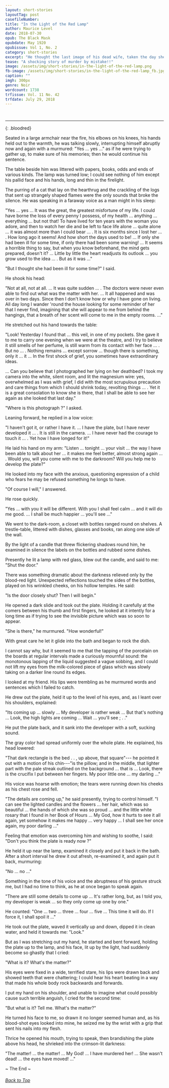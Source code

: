 ```yaml
---
layout: short-stories
layoutTag: post
casefileNumber:  
title: "In the Light of the Red Lamp"
author: Maurice Level
date: 2018-07-30
opub: The Black Mask 
opubdate: May 1920
opubissue: Vol 1, No. 2 
category: short-stories
excerpt: "He thought the last image of his dead wife, taken the day she died, would bring him comfort. Instead, it brought new horror!"
tease: "A shocking story of murder by mistake!!"
image: /assets/img/short-stories/in-the-light-of-the-red-lamp.png
fb-image: /assets/img/short-stories/in-the-light-of-the-red-lamp_fb.jpg
caption: ""
imgh: 300px
genre: Noir
wordcount: 1738
trfissue: Vol. 11 No. 42
trfdate: July 29, 2018
---
```


<!-- <section id="toc" class="toc">
  <header>
    <h6>Table of Contents</h6>
  </header>
<div id="drawer" markdown="1">
1. Auto generated table of contents
{:toc}
</div>
</section> table-of-contents -->

<br>
<hr>
{: .bloodred}
<br>

Seated in a large armchair near the fire, his elbows on his knees, his hands held out to the warmth, he was talking slowly, interrupting himself abruptly now and again with a murmured: "Yes ... yes ..." as if he were trying to gather up, to make sure of his memories; then he would continue his sentence.

The table beside him was littered with papers, books, odds and ends of various kinds. The lamp was turned low; I could see nothing of him except his pallid face and his hands, long and thin in the firelight.

The purring of a cat that lay on the hearthrug and the crackling of the logs that sent up strangely shaped flames were the only sounds that broke the silence. He was speaking in a faraway voice as a man might in his sleep:

"Yes ... yes ... It was the great, the greatest misfortune of my life. I could have borne the loss of every penny I possess, of my health ... anything ... everything ... but not that! To have lived for ten years with the woman you adore, and then to watch her die and be left to face life alone ... quite alone ... it was almost more than I could bear ... . It is six months since I lost her ... . How long ago it seems! And how short the days used to be! ... If only she had been ill for some time, if only there had been some warning! ... It seems a horrible thing to say, but when you know beforehand, the mind gets prepared, doesn't it? ... Little by little the heart readjusts its outlook ... you grow used to the idea ... . But as it was ..."

"But I thought she had been ill for some time?" I said.

He shook his head:

"Not at all, not at all. ... It was quite sudden ... . The doctors were never even able to find out what was the matter with her. ... It all happened and was over in two days. Since then I don't know how or why I have gone on living. All day long I wander 'round the house looking for some reminder of her that I never find, imagining that she will appear to me from behind the hangings, that a breath of her scent will come to me in the empty rooms. ..."

He stretched out his hand towards the table:

"Look! Yesterday I found that ... this veil, in one of my pockets. She gave it to me to carry one evening when we were at the theatre, and I try to believe it still smells of her perfume, is still warm from its contact with her face ... . But no ... . Nothing remains ... except sorrow ... though there is something, only it ... it ... In the first shock of grief, you sometimes have extraordinary ideas.

 ... Can you believe that I photographed her lying on her deathbed? I took my camera into the white, silent room, and lit the magnesium wire: yes, overwhelmed as I was with grief, I did with the most scrupulous precaution and care things from which I should shrink today, revolting things ... . Yet it is a great consolation to know she is there, that I shall be able to see her again as she looked that last day."
 
 "Where is this photograph ?" I asked.
 
 Leaning forward, he replied in a low voice:

"I haven't got it, or rather I have it. ... I have the plate, but I have never developed it ... . It is still in the camera. ... I have never had the courage to touch it ... . Yet how I have longed for it!"

He laid his hand on my arm: "Listen ... tonight ... your visit ... the way I have been able to talk about her ... it makes me feel better, almost strong again ... . Would you, will you come with me to the darkroom? Will you help me to develop the plate?"

He looked into my face with the anxious, questioning expression of a child who fears he may be refused something he longs to have.

"Of course I will," I answered.

He rose quickly.

"Yes ... with you it will be different. With you I shall feel calm ... and it will do me good. ... I shall be much happier ... you'll see ..."

We went to the dark-room, a closet with bottles ranged round on shelves. A trestle-table, littered with dishes, glasses and books, ran along one side of the wall.

By the light of a candle that threw flickering shadows round him, he examined in silence the labels on the bottles and rubbed some dishes.

Presently he lit a lamp with red glass, blew out the candle, and said to me: "Shut the door."

There was something dramatic about the darkness relieved only by the blood-red light. Unexpected reflections touched the sides of the bottles, played on his wrinkled cheeks, on his hollow temples. He said:

"Is the door closely shut? Then I will begin."

He opened a dark slide and took out the plate. Holding it carefully at the comers between his thumb and first fingers, he looked at it intently for a long time as if trying to see the invisible picture which was so soon to appear.

"She is there," he murmured. "How wonderful!"

With great care he let it glide into the bath and began to rock the dish.

I cannot say why, but it seemed to me that the tapping of the porcelain on the boards at regular intervals made a curiously mournful sound: the monotonous lapping of the liquid suggested a vague sobbing, and I could not lift my eyes from the milk-colored piece of glass which was slowly taking on a darker line round its edges.

I looked at my friend. His lips were trembling as he murmured words and sentences which I failed to catch.

He drew out the plate, held it up to the level of his eyes, and, as I leant over his shoulders, explained:

"Its coming up ... slowly ... My developer is rather weak ... But that's nothing ... Look, the high lights are coming ... Wait ... you'll see ; . ."

He put the plate back, and it sank into the developer with a soft, sucking sound.

The gray color had spread uniformly over the whole plate. He explained, his head lowered:

"That dark rectangle is the bed . . , up above, that square"--- he pointed it out with a motion of his chin---"is the pillow; and in the middle, that lighter part with the pale streak outlined on the background ... that is ... Look, there is the crucifix I put between her fingers. My poor little one ... my darling ..."

His voice was hoarse with emotion; the tears were running down his cheeks as his chest rose and fell.

"The details are coming up," he said presently, trying to control himself. "I can see the lighted candles and the flowers ... her hair, which was so beautiful ... the hands of which she was so proud ... and the little white rosary that I found in her Book of Hours ... My God, how it hurts to see it all again, yet somehow it makes me happy ... very happy ... I shall see her once again, my poor darling ..."

Feeling that emotion was overcoming him and wishing to soothe, I said: "Don't you think the plate is ready now ?"

He held it up near the lamp, examined it closely and put it back in the bath. After a short interval he drew it out afresh, re-examined it, and again put it back, murmuring:

"No ... no ..."

Something in the tone of his voice and the abruptness of his gesture struck me, but I had no time to think, as he at once began to speak again.

"There are still some details to come up ... It's rather long, but, as I told you, my developer is weak ... so they only come up one by one."

He counted: "One ... two ... three ... four ... five ... This time it will do. If I force it, I shall spoil it ..."

He took out the plate, waved it vertically up and down, dipped it in clean water, and held it towards me: "Look."

But as I was stretching out my hand, he started and bent forward, holding the plate up to the lamp, and his face, lit up by the light, had suddenly become so ghastly that I cried:

"What is it? What's the matter?"

His eyes were fixed in a wide, terrified stare, his lips were drawn back and showed teeth that were chattering; I could hear his heart beating in a way that made his whole body rock backwards and forwards.

I put my hand on his shoulder, and unable to imagine what could possibly cause such terrible anguish, I cried for the second time:

"But what is it? Tell me. What's the matter?"

He turned his face to me, so drawn it no longer seemed human and, as his blood-shot eyes looked into mine, he seized me by the wrist with a grip that sent his nails into my flesh.

Thrice he opened his mouth, trying to speak, then brandishing the plate above his head, he shrieked into the crimson-lit darkness:

"The matter! ... the matter! ... My God! ... I have murdered her! ... She wasn't dead! ... the eyes have moved! ..."

<p id="theend">~ The End ~</p>
<h6 class="btt"><a href="#top">Back to Top</a></h6>
